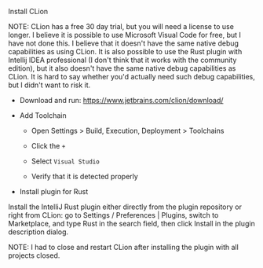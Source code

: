 Install CLion

NOTE: CLion has a free 30 day trial, but you will need a license to use longer. I believe it is possible to use
Microsoft Visual Code for free, but I have not done this. I believe that it doesn't have the same native debug
capabilities as using CLion. It is also possible to use the Rust plugin with Intellij IDEA professional (I don't think
that it works with the community edition), but it also doesn't have the same native debug capabilities as CLion. It is
hard to say whether you'd actually need such debug capabilities, but I didn't want to risk it.

* Download and run: https://www.jetbrains.com/clion/download/

* Add Toolchain

    * Open Settings > Build, Execution, Deployment > Toolchains

    * Click the `+`

    * Select `Visual Studio`

    * Verify that it is detected properly

* Install plugin for Rust

Install the IntelliJ Rust plugin either directly from the plugin repository or right from CLion: go to Settings /
Preferences | Plugins, switch to Marketplace, and type Rust in the search field, then click Install in the plugin
description dialog.

NOTE: I had to close and restart CLion after installing the plugin with all projects closed.
